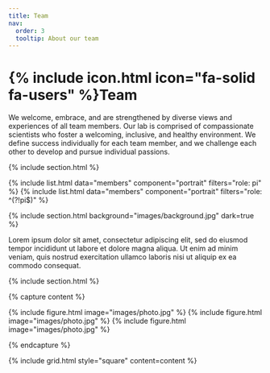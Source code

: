 ```yaml
---
title: Team
nav:
  order: 3
  tooltip: About our team
---
```


# {% include icon.html icon="fa-solid fa-users" %}Team

We welcome, embrace, and are strengthened by diverse views and experiences of all team members. Our lab is comprised of compassionate scientists who foster a welcoming, inclusive, and healthy environment. We define success individually for each team member, and we challenge each other to develop and pursue individual passions.

{% include section.html %}

{% include list.html data="members" component="portrait" filters="role: pi" %}
{% include list.html data="members" component="portrait" filters="role: ^(?!pi$)" %}

{% include section.html background="images/background.jpg" dark=true %}

Lorem ipsum dolor sit amet, consectetur adipiscing elit, sed do eiusmod tempor
incididunt ut labore et dolore magna aliqua. Ut enim ad minim veniam, quis
nostrud exercitation ullamco laboris nisi ut aliquip ex ea commodo consequat.

{% include section.html %}

{% capture content %}

{% include figure.html image="images/photo.jpg" %}
{% include figure.html image="images/photo.jpg" %}
{% include figure.html image="images/photo.jpg" %}

{% endcapture %}

{% include grid.html style="square" content=content %}
